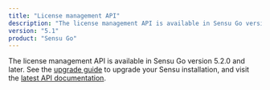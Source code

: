 ```yaml
---
title: "License management API"
description: "The license management API is available in Sensu Go version 5.2.0 and later."
version: "5.1"
product: "Sensu Go"
---
```


The license management API is available in Sensu Go version 5.2.0 and later.
See the [upgrade guide][6] to upgrade your Sensu installation, and visit the [latest API documentation][7].

[6]: /sensu-go/latest/installation/upgrade
[7]: /sensu-go/latest/api/license
